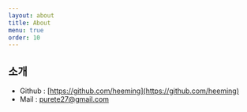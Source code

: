 ```yaml
---
layout: about
title: About
menu: true
order: 10
---
```


## 소개 
- Github : [https://github.com/heeming](https://github.com/heeming)
- Mail : [purete27@gmail.com](purete27@gmail.com)


